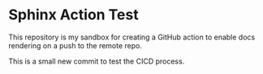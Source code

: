 # Sphinx Action Test

This repository is my sandbox for creating a GitHub action to enable docs rendering on a push to the remote repo.

This is a small new commit to test the CICD process.
